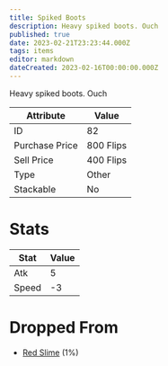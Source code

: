 ```yaml
---
title: Spiked Boots
description: Heavy spiked boots. Ouch
published: true
date: 2023-02-21T23:23:44.000Z
tags: items
editor: markdown
dateCreated: 2023-02-16T00:00:00.000Z
---
```


Heavy spiked boots. Ouch

|Attribute|Value|
|-|-|
|ID|82|
|Purchase Price|800 Flips|
|Sell Price|400 Flips|
|Type|Other|
|Stackable|No|

# Stats
|Stat|Value|
|-|-|
|Atk|5|
|Speed|-3|

# Dropped From
 * [Red Slime](/monsters/red-slime.md) (1%)
